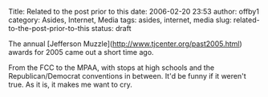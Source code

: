 Title: Related to the post prior to this
date: 2006-02-20 23:53
author: offby1
category: Asides, Internet, Media
tags: asides, internet, media
slug: related-to-the-post-prior-to-this
status: draft

The annual \[Jefferson Muzzle\](<http://www.tjcenter.org/past2005.html>) awards for 2005 came out a short time ago.

From the FCC to the MPAA, with stops at high schools and the Republican/Democrat conventions in between. It'd be funny if it weren't true. As it is, it makes me want to cry.
